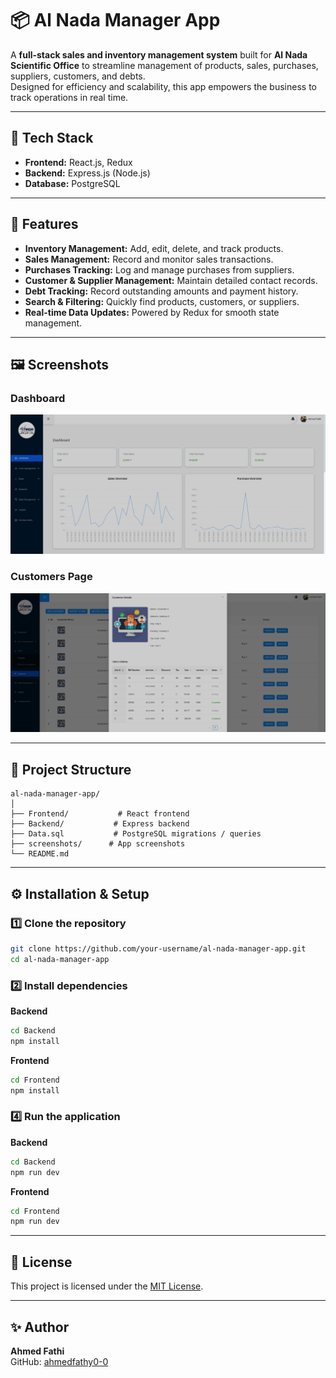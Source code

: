# 📦 Al Nada Manager App

A **full-stack sales and inventory management system** built for **Al Nada Scientific Office** to streamline management of products, sales, purchases, suppliers, customers, and debts.  
Designed for efficiency and scalability, this app empowers the business to track operations in real time.

---

## 🚀 Tech Stack

- **Frontend:** React.js, Redux  
- **Backend:** Express.js (Node.js)  
- **Database:** PostgreSQL  

---

## 📌 Features

- **Inventory Management:** Add, edit, delete, and track products.  
- **Sales Management:** Record and monitor sales transactions.  
- **Purchases Tracking:** Log and manage purchases from suppliers.  
- **Customer & Supplier Management:** Maintain detailed contact records.  
- **Debt Tracking:** Record outstanding amounts and payment history.  
- **Search & Filtering:** Quickly find products, customers, or suppliers.  
- **Real-time Data Updates:** Powered by Redux for smooth state management.


---

## 🖼 Screenshots


### Dashboard
![Dashboard Screenshot](screenshots/dashboard.png)

### Customers Page
![Customers Screenshot](screenshots/customer.png)

---

## 📂 Project Structure

```plaintext
al-nada-manager-app/
│
├── Frontend/           # React frontend
├── Backend/           # Express backend
├── Data.sql           # PostgreSQL migrations / queries
├── screenshots/      # App screenshots
└── README.md
```

---

## ⚙️ Installation & Setup

### 1️⃣ Clone the repository
```bash
git clone https://github.com/your-username/al-nada-manager-app.git
cd al-nada-manager-app
```

### 2️⃣ Install dependencies
**Backend**
```bash
cd Backend
npm install
```

**Frontend**
```bash
cd Frontend
npm install
```

### 4️⃣ Run the application
**Backend**
```bash
cd Backend
npm run dev
```

**Frontend**
```bash
cd Frontend
npm run dev
```

---

## 📜 License
This project is licensed under the [MIT License](LICENSE).

---

## ✨ Author
**Ahmed Fathi**  
GitHub: [ahmedfathy0-0](https://github.com/ahmedfathy0-0)